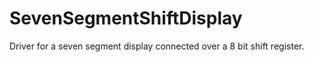 # SevenSegmentShiftDisplay
Driver for a seven segment display connected over a 8 bit shift register.
